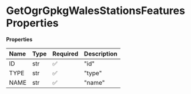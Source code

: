 # GetOgrGpkgWalesStationsFeaturesProperties

**Properties**

| Name | Type | Required | Description |
| :--- | :--- | :------- | :---------- |
| ID   | str  | ✅       | "id"        |
| TYPE | str  | ✅       | "type"      |
| NAME | str  | ✅       | "name"      |

<!-- This file was generated by liblab | https://liblab.com/ -->
